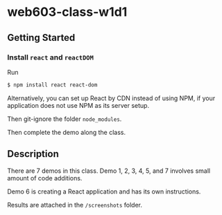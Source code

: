 # web603-class-w1d1

## Getting Started

### Install `react` and `reactDOM`

Run 
```bash
$ npm install react react-dom
```

Alternatively, you can set up React by CDN instead of using NPM, if your application does not use NPM as its server setup.

Then git-ignore the folder `node_modules`.

Then complete the demo along the class.

## Description

There are 7 demos in this class. Demo 1, 2, 3, 4, 5, and 7 involves small amount of code additions.

Demo 6 is creating a React application and has its own instructions.

Results are attached in the `/screenshots` folder.
